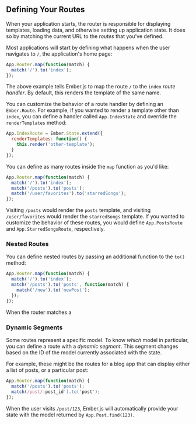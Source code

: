 ## Defining Your Routes

When your application starts, the router is responsible for displaying
templates, loading data, and otherwise setting up application state.
It does so by matching the current URL to the _routes_ that you've
defined.

Most applications will start by defining what happens when the user
navigates to `/`, the application's home page:

```javascript
App.Router.map(function(match) {
  match('/').to('index');
});
```

The above example tells Ember.js to map the route `/` to the `index`
_route handler_. By default, this renders the template of the same name.

You can customize the behavior of a route handler by defining an
`Ember.Route`. For example, if you wanted to render a template other
than `index`, you can define a handler called `App.IndexState` and
override the `renderTemplates` method:

```javascript
App.IndexRoute = Ember.State.extend({
  renderTemplates: function() {
    this.render('other-template');
  }
});
```

You can define as many routes inside the `map` function as you'd like:

```javascript
App.Router.map(function(match) {
  match('/').to('index');
  match('/posts').to('posts');
  match('/user/favorites').to('starredSongs');
});
```

Visiting `/posts` would render the `posts` template, and visiting
`/user/favorites` would render the `starredSongs` template. If you
wanted to customize the behavior of these routes, you would define
`App.PostsRoute` and `App.StarredSongsRoute`, respectively.

### Nested Routes

You can define nested routes by passing an additional function to the
`to()` method:

```javascript
App.Router.map(function(match) {
  match('/').to('index');
  match('/posts').to('posts', function(match) {
    match('/new').to('newPost');
  });
});
```

When the router matches a 

### Dynamic Segments

Some routes represent a specific model. To know _which_ model
in particular, you can define a route with a _dynamic segment_.
This segment changes based on the ID of the model currently associated
with the state.

For example, these might be the routes for a blog app that can display
either a list of posts, or a particular post:

```javascript
App.Router.map(function(match) {
  match('/posts').to('posts');
  match(/post/:post_id').to('post');
});
```

When the user visits `/post/123`, Ember.js will automatically provide
your state with the model returned by `App.Post.find(123)`.

